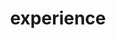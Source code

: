 ---
title: experience
sections:
  - block: collection
    content:
      title: Selected Projects
      text: I enjoy making things. Here are a selection of projects that I have worked on over the years.
      filters:
        folders:
          - experience
    design:
      view: article-grid
      fill_image: false
      columns: 2
---
